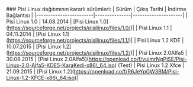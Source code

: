 \### Pisi Linux dağıtımının kararlı sürümleri: | Sürüm | Çıkış Tarihi | İndirme Bağlantısı | |------------------------|---------------|---------------------| | Pisi Linux 1.0 | 14.08.2014 | \[Pisi Linux 1.0\](https://sourceforge.net/projects/pisilinux/files/1.0/)| | Pisi Linux 1.1 | 04.11.2014 | \[Pisi Linux 1.1\](https://sourceforge.net/projects/pisilinux/files/1.1/)| | Pisi Linux 1.2 KDE | 10.07.2015 | \[Pisi Linux 1.2\](https://sourceforge.net/projects/pisilinux/files/1.2/)| | Pisi Linux 2.0Alfa5 | 30.08.2015 | \[Pisi Linux 2.0Alfa5\](https://openload.co/f/vuimrNgPjSE/Pisi-Linux-2.0-Alfa5-KDE5-KaraKedi-x86\_64.iso) (Test) | Pisi Linux 1.2 Xfce | 21.09.2015 | \[Pisi Linux 1.2\](https://openload.co/f/R6JeYpGW3BM/Pisi-Linux-1.2-XFCE-x86\_64.iso)| 
